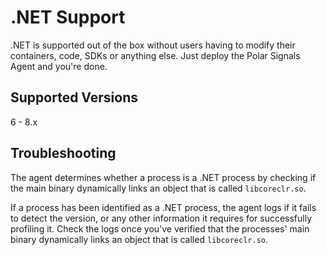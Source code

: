 # .NET Support

.NET is supported out of the box without users having to modify their containers, code, SDKs or anything else. Just deploy the Polar Signals Agent and you're done.

## Supported Versions

6 - 8.x

## Troubleshooting

The agent determines whether a process is a .NET process by checking if the main binary dynamically links an object that is called `libcoreclr.so`.

If a process has been identified as a .NET process, the agent logs if it fails to detect the version, or any other information it requires for successfully profiling it. Check the logs once you've verified that the processes' main binary dynamically links an object that is called `libcoreclr.so`.
